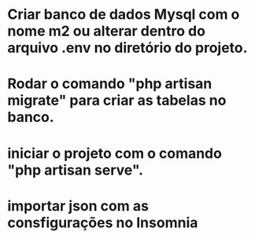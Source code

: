 # Criar banco de dados Mysql com o nome m2 ou alterar dentro do arquivo .env no diretório do projeto.
# Rodar o comando "php artisan migrate" para criar as tabelas no banco.
# iniciar o projeto com o comando "php artisan serve".
# importar json com as consfigurações no Insomnia
